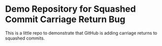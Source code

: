 # Demo Repository for Squashed Commit Carriage Return Bug 

This is a little repo to demonstrate that GitHub is adding carriage returns to squashed commits.